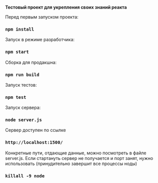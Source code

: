 <b>Тестовый проект для укрепления своих знаний реакта</b>

Перед первым запуском проекта:

### `npm install`

Запуск в режиме разработчика:

### `npm start`

Сборка для продакшна:

### `npm run build`

Запуск тестов:

### `npm test`

Запуск сервера:

### `node server.js`

Сервер доступен по ссылке 

### `http://localhost:1500/`

Конкретные пути, отдающие данные, можно посмотреть в файле server.js. Если стартануть сервер не получается и порт занят, нужно использовать (принудительно завершит все процессы ноды)

### `killall -9 node`
